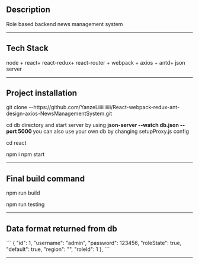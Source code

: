 <h2>Description</h2>
<p>Role based backend news management system</p>
<hr>
<h2>Tech Stack</h2>
<p>node + react+ react-redux+ react-router + webpack + axios + antd+ json server</p>
<hr>
<h2>Project installation</h2>
<p>git clone --https://github.com/YanzeLiiiiiiiiii/React-webpack-redux-ant-design-axios-NewsManagementSystem.git </p>
<p>cd db directory and start server by using <b> json-server --watch db.json --port 5000 </b> you can also use your own db by changing setupProxy.js config </p>

 
<p>cd react </p>
<p>npm i  npm start</p>
<hr>
<h2>Final build command </h2>
<p>npm run build </p>
<p>npm run testing</p>
<hr>
<h2>Data format returned from db </h2>
``` 
  {
      "id": 1,
      "username": "admin",
      "password": 123456,
      "roleState": true,
      "default": true,
      "region": "",
      "roleId": 1
    },
```
<hr>
